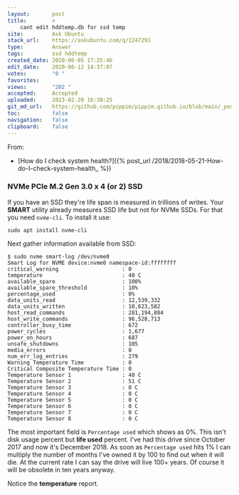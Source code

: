 ```yaml
---
layout:       post
title:        >
    cant edit hddtemp.db for ssd temp
site:         Ask Ubuntu
stack_url:    https://askubuntu.com/q/1247291
type:         Answer
tags:         ssd hddtemp
created_date: 2020-06-05 17:25:46
edit_date:    2020-06-12 14:37:07
votes:        "0 "
favorites:    
views:        "202 "
accepted:     Accepted
uploaded:     2023-02-20 16:38:25
git_md_url:   https://github.com/pippim/pippim.github.io/blob/main/_posts/2020/2020-06-05-cant-edit-hddtemp.db-for-ssd-temp.md
toc:          false
navigation:   false
clipboard:    false
---
```


From:

- [How do I check system health?]({% post_url /2018/2018-05-21-How-do-I-check-system-health_ %})

### NVMe PCIe M.2 Gen 3.0 x 4 (or 2) SSD

If you have an SSD they're life span is measured in trillions of writes. Your **SMART** utility already measures SSD life but not for NVMe SSDs. For that you need `nvme-cli`. To install it use:

``` 
sudo apt install nvme-cli
```

Next gather information available from SSD:

``` 
$ sudo nvme smart-log /dev/nvme0
Smart Log for NVME device:nvme0 namespace-id:ffffffff
critical_warning                    : 0
temperature                         : 40 C
available_spare                     : 100%
available_spare_threshold           : 10%
percentage_used                     : 0%
data_units_read                     : 12,539,332
data_units_written                  : 10,623,582
host_read_commands                  : 281,194,884
host_write_commands                 : 96,528,713
controller_busy_time                : 672
power_cycles                        : 1,677
power_on_hours                      : 687
unsafe_shutdowns                    : 105
media_errors                        : 0
num_err_log_entries                 : 279
Warning Temperature Time            : 0
Critical Composite Temperature Time : 0
Temperature Sensor 1                : 40 C
Temperature Sensor 2                : 51 C
Temperature Sensor 3                : 0 C
Temperature Sensor 4                : 0 C
Temperature Sensor 5                : 0 C
Temperature Sensor 6                : 0 C
Temperature Sensor 7                : 0 C
Temperature Sensor 8                : 0 C
```

The most important field is `Percentage used` which shows as 0%. This isn't disk usage percent but **life used** percent. I've had this drive since October 2017 and now it's December 2018. As soon as `Percentage used` hits 1% I can multiply the number of months I've owned it by 100 to find out when it will die. At the current rate I can say the drive will live 100+ years. Of course it will be obsolete in ten years anyway.

Notice the **temperature** report.
